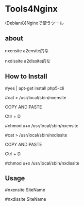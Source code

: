Tools4Nginx
===========

(Debianの)Nginxで使うツール

about
-----------
nxensite  a2ensite的な

nxdissite a2dissite的な

How to Install
-----------
\#yes | apt-get install php5-cli

\#cat > /usr/local/sbin/nxensite

COPY AND PASTE

Ctrl + D

\#chmod u+x /usr/local/sbin/nxensite

\#cat > /usr/local/sbin/nxdissite

COPY AND PASTE

Ctrl + D

\#chmod u+x /usr/local/sbin/nxdissite

Usage
-----------
\#nxensite SiteName

\#nxdissite SiteName